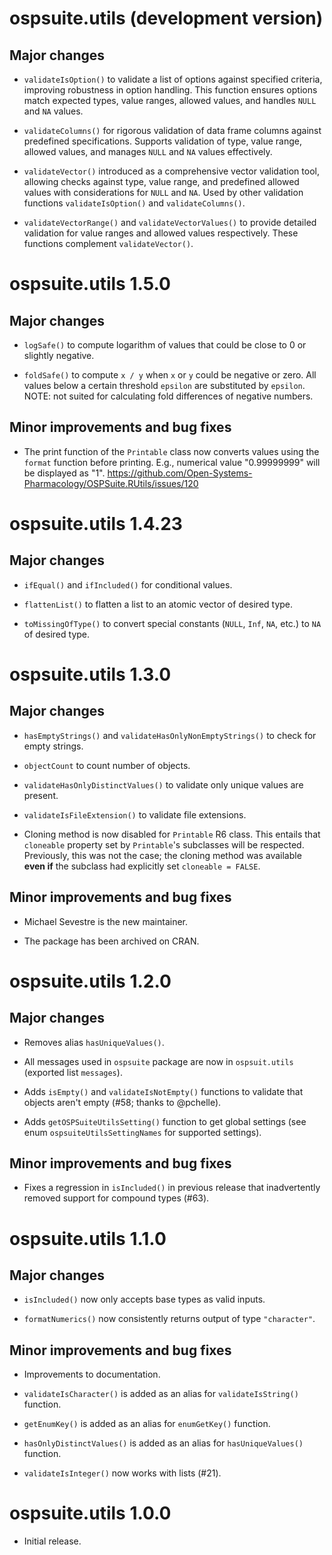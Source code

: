# ospsuite.utils (development version)

## Major changes

* `validateIsOption()` to validate a list of options against specified criteria, improving robustness in option handling. This function ensures options match expected types, value ranges, allowed values, and handles `NULL` and `NA` values.

* `validateColumns()` for rigorous validation of data frame columns against predefined specifications. Supports validation of type, value range, allowed values, and manages `NULL` and `NA` values effectively.

* `validateVector()` introduced as a comprehensive vector validation tool, allowing checks against type, value range, and predefined allowed values with considerations for `NULL` and `NA`. Used by other validation functions `validateIsOption()` and `validateColumns()`.

* `validateVectorRange()` and `validateVectorValues()` to provide detailed validation for value ranges and allowed values respectively. These functions complement `validateVector()`.

# ospsuite.utils 1.5.0

## Major changes

* `logSafe()` to compute logarithm of values that could be close to 0 or slightly 
negative.

* `foldSafe()` to compute `x / y` when `x` or `y` could be negative or zero. All values below a 
certain threshold `epsilon` are substituted by `epsilon`. NOTE: not suited for 
calculating fold differences of negative numbers.

## Minor improvements and bug fixes

* The print function of the `Printable` class now converts values using the `format` 
function before printing. E.g., numerical value "0.99999999" will be displayed as "1".
https://github.com/Open-Systems-Pharmacology/OSPSuite.RUtils/issues/120

# ospsuite.utils 1.4.23

## Major changes

* `ifEqual()` and `ifIncluded()` for conditional values.

* `flattenList()` to flatten a list to an atomic vector of desired type.

* `toMissingOfType()` to convert special constants (`NULL`, `Inf`, `NA`, etc.)
  to `NA` of desired type.

# ospsuite.utils 1.3.0

## Major changes

* `hasEmptyStrings()` and `validateHasOnlyNonEmptyStrings()` to check for empty
  strings.

* `objectCount` to count number of objects.

* `validateHasOnlyDistinctValues()` to validate only unique values are present.

* `validateIsFileExtension()` to validate file extensions.

* Cloning method is now disabled for `Printable` R6 class. This entails that
  `cloneable` property set by `Printable`'s subclasses will be respected.
  Previously, this was not the case; the cloning method was available **even
  if** the subclass had explicitly set `cloneable = FALSE`.

## Minor improvements and bug fixes

* Michael Sevestre is the new maintainer.

* The package has been archived on CRAN.

# ospsuite.utils 1.2.0

## Major changes

* Removes alias `hasUniqueValues()`.

* All messages used in `ospsuite` package are now in `ospsuit.utils` (exported
  list `messages`).

* Adds `isEmpty()` and `validateIsNotEmpty()` functions to validate that objects 
  aren't empty (#58; thanks to @pchelle).

* Adds `getOSPSuiteUtilsSetting()` function to get global settings (see enum
  `ospsuiteUtilsSettingNames` for supported settings).

## Minor improvements and bug fixes

* Fixes a regression in `isIncluded()` in previous release that inadvertently
  removed support for compound types (#63).

# ospsuite.utils 1.1.0

## Major changes

* `isIncluded()` now only accepts base types as valid inputs.

* `formatNumerics()` now consistently returns output of type `"character"`.

## Minor improvements and bug fixes

* Improvements to documentation.

* `validateIsCharacter()` is added as an alias for `validateIsString()`
  function.

* `getEnumKey()` is added as an alias for `enumGetKey()` function.

* `hasOnlyDistinctValues()` is added as an alias for `hasUniqueValues()`
  function.

* `validateIsInteger()` now works with lists (#21).

# ospsuite.utils 1.0.0

* Initial release.

